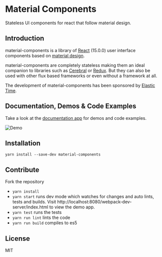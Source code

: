 # Material Components

Stateless UI components for react that follow material design.

## Introduction

material-components is a library of [React](https://facebook.github.io/react/) (15.0.0) user interface components based on [material design](https://www.google.com/design/spec/).

material-components are completely stateless making them an ideal companion to libraries such as [Cerebral](http://christianalfoni.com/cerebral/) or [Redux](http://rackt.github.io/redux/). But they can also be used with other flux based frameworks or even without a framework at all.

The development of material-components has been sponsored by [Elastic Time](http://www.elastictime.com/).

## Documentation, Demos & Code Examples

Take a look at the [documentation app](http://garth.github.io/material-components) for demos and code examples.

![Demo](https://github.com/garth/material-components/blob/master/demo.png)

## Installation

```
yarn install --save-dev material-components
```

## Contribute

Fork the repository

* `yarn install`
* `yarn start` runs dev mode which watches for changes and auto lints, tests and builds. Visit http://localhost:8080/webpack-dev-server/index.html to view the demo app.
* `yarn test` runs the tests
* `yarn run lint` lints the code
* `yarn run build` compiles to es5

## License

MIT
